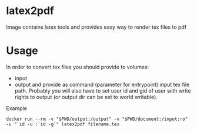 # latex2pdf
Image contains latex tools and provides easy way to render tex files to pdf


# Usage

In order to convert tex files you should provide to volumes: 
- input 
- output
and provide as command (parameter for entrypoint) input tex file path. 
Probably you will also have to set user id and gid of user with write rights to output (or output dir can be set to world writable).

Example
```
docker run --rm -v "$PWD/output:/output" -v "$PWD/document:/input:ro" -u "`id -u`:`id -g`" latex2pdf filename.tex
``` 
